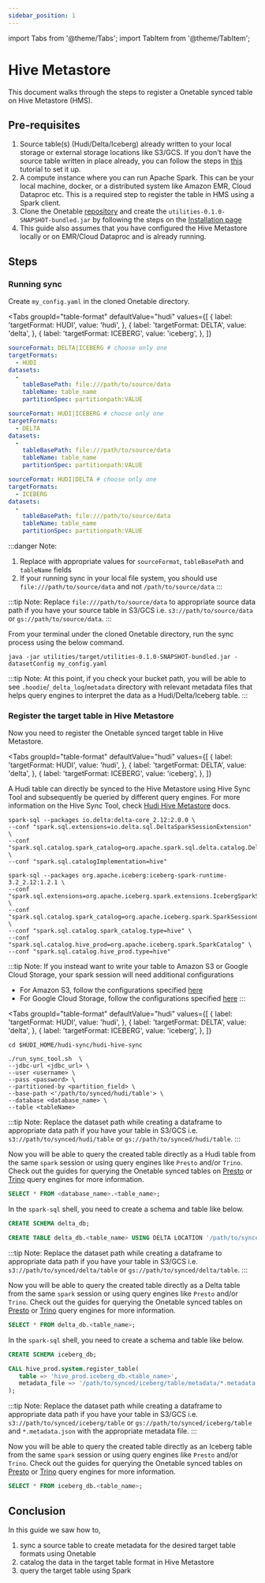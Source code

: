 ```yaml
---
sidebar_position: 1
---
```


import Tabs from '@theme/Tabs';
import TabItem from '@theme/TabItem';

# Hive Metastore
This document walks through the steps to register a Onetable synced table on Hive Metastore (HMS).

## Pre-requisites
1. Source table(s) (Hudi/Delta/Iceberg) already written to your local storage or external storage locations like S3/GCS. 
   If you don't have the source table written in place already,
   you can follow the steps in [this](https://onetable.dev/docs/how-to#create-dataset) tutorial to set it up.
2. A compute instance where you can run Apache Spark. This can be your local machine, docker,
   or a distributed system like Amazon EMR, Cloud Dataproc etc.
   This is a required step to register the table in HMS using a Spark client.
3. Clone the Onetable [repository](https://github.com/onetable-io/onetable) and create the
   `utilities-0.1.0-SNAPSHOT-bundled.jar` by following the steps on the [Installation page](https://onetable.dev/docs/setup) 
4. This guide also assumes that you have configured the Hive Metastore locally or on EMR/Cloud Dataproc
   and is already running.

## Steps
### Running sync
Create `my_config.yaml` in the cloned Onetable directory.

<Tabs
groupId="table-format"
defaultValue="hudi"
values={[
{ label: 'targetFormat: HUDI', value: 'hudi', },
{ label: 'targetFormat: DELTA', value: 'delta', },
{ label: 'targetFormat: ICEBERG', value: 'iceberg', },
]}
>
<TabItem value="hudi">

```yaml md title="yaml"
sourceFormat: DELTA|ICEBERG # choose only one
targetFormats:
  - HUDI
datasets:
  -
    tableBasePath: file:///path/to/source/data
    tableName: table_name
    partitionSpec: partitionpath:VALUE
```

</TabItem>
<TabItem value="delta">

```yaml md title="yaml"
sourceFormat: HUDI|ICEBERG # choose only one
targetFormats:
  - DELTA
datasets:
  -
    tableBasePath: file:///path/to/source/data
    tableName: table_name
    partitionSpec: partitionpath:VALUE
```

</TabItem>
<TabItem value="iceberg">

```yaml md title="yaml"
sourceFormat: HUDI|DELTA # choose only one
targetFormats:
  - ICEBERG
datasets:
  -
    tableBasePath: file:///path/to/source/data
    tableName: table_name
    partitionSpec: partitionpath:VALUE
```

</TabItem>
</Tabs>

:::danger Note:
1. Replace with appropriate values for `sourceFormat`, `tableBasePath` and `tableName` fields
2. If your running sync in your local file system, you should use `file:///path/to/source/data` and not `/path/to/source/data`
:::

:::tip Note:
Replace `file:///path/to/source/data` to appropriate source data path
if you have your source table in S3/GCS i.e. `s3://path/to/source/data` or `gs://path/to/source/data`.
:::

From your terminal under the cloned Onetable directory, run the sync process using the below command.
```shell md title="shell"
java -jar utilities/target/utilities-0.1.0-SNAPSHOT-bundled.jar -datasetConfig my_config.yaml
```

:::tip Note:
At this point, if you check your bucket path, you will be able to see `.hoodie`/`_delta_log`/`metadata` directory with
relevant metadata files that helps query engines to interpret the data as a Hudi/Delta/Iceberg table.
:::

### Register the target table in Hive Metastore 
Now you need to register the Onetable synced target table in Hive Metastore.  

<Tabs
groupId="table-format"
defaultValue="hudi"
values={[
{ label: 'targetFormat: HUDI', value: 'hudi', },
{ label: 'targetFormat: DELTA', value: 'delta', },
{ label: 'targetFormat: ICEBERG', value: 'iceberg', },
]}
>
<TabItem value="hudi">

A Hudi table can directly be synced to the Hive Metastore using Hive Sync Tool 
and subsequently be queried by different query engines. For more information on the Hive Sync Tool, check 
[Hudi Hive Metastore](https://hudi.apache.org/docs/syncing_metastore) docs.

</TabItem>
<TabItem value="delta">

```shell md title="shell"
spark-sql --packages io.delta:delta-core_2.12:2.0.0 \
--conf "spark.sql.extensions=io.delta.sql.DeltaSparkSessionExtension" \
--conf "spark.sql.catalog.spark_catalog=org.apache.spark.sql.delta.catalog.DeltaCatalog" \
--conf "spark.sql.catalogImplementation=hive"
```

</TabItem>
<TabItem value="iceberg">

```shell md title="shell"
spark-sql --packages org.apache.iceberg:iceberg-spark-runtime-3.2_2.12:1.2.1 \
--conf "spark.sql.extensions=org.apache.iceberg.spark.extensions.IcebergSparkSessionExtensions" \
--conf "spark.sql.catalog.spark_catalog=org.apache.iceberg.spark.SparkSessionCatalog" \
--conf "spark.sql.catalog.spark_catalog.type=hive" \
--conf "spark.sql.catalog.hive_prod=org.apache.iceberg.spark.SparkCatalog" \
--conf "spark.sql.catalog.hive_prod.type=hive"
```

</TabItem>
</Tabs>

:::tip Note:
If you instead want to write your table to Amazon S3 or Google Cloud Storage, 
your spark session will need additional configurations
* For Amazon S3, follow the configurations specified [here](https://docs.delta.io/latest/delta-storage.html#quickstart-s3-single-cluster)
* For Google Cloud Storage, follow the configurations specified [here](https://docs.delta.io/latest/delta-storage.html#requirements-gcs)
:::

<Tabs
groupId="table-format"
defaultValue="hudi"
values={[
{ label: 'targetFormat: HUDI', value: 'hudi', },
{ label: 'targetFormat: DELTA', value: 'delta', },
{ label: 'targetFormat: ICEBERG', value: 'iceberg', },
]}
>
<TabItem value="hudi">

```shell md title="shell"
cd $HUDI_HOME/hudi-sync/hudi-hive-sync

./run_sync_tool.sh  \
--jdbc-url <jdbc_url> \
--user <username> \
--pass <password> \
--partitioned-by <partition_field> \
--base-path <'/path/to/synced/hudi/table'> \
--database <database_name> \
--table <tableName>
```

:::tip Note:
Replace the dataset path while creating a dataframe to appropriate data path if you have your table
in S3/GCS i.e. `s3://path/to/synced/hudi/table` or `gs://path/to/synced/hudi/table`.
:::

Now you will be able to query the created table directly as a Hudi table from the same `spark` session or
using query engines like `Presto` and/or `Trino`. Check out the guides for querying the Onetable synced tables on
[Presto](https://link/to/presto) or [Trino](https://link/to/trino) query engines for more information.

```sql md title="sql"
SELECT * FROM <database_name>.<table_name>;
```

</TabItem>
<TabItem value="delta">

In the `spark-sql` shell, you need to create a schema and table like below.

```sql md title="sql"
CREATE SCHEMA delta_db;

CREATE TABLE delta_db.<table_name> USING DELTA LOCATION '/path/to/synced/delta/table';
```

:::tip Note:
Replace the dataset path while creating a dataframe to appropriate data path if you have your table
in S3/GCS i.e. `s3://path/to/synced/delta/table` or `gs://path/to/synced/delta/table`.
:::

Now you will be able to query the created table directly as a Delta table from the same `spark` session or
using query engines like `Presto` and/or `Trino`. Check out the guides for querying the Onetable synced tables on
[Presto](https://link/to/presto) or [Trino](https://link/to/trino) query engines for more information.

```sql md title="sql"
SELECT * FROM delta_db.<table_name>;
```

</TabItem>
<TabItem value="iceberg">

In the `spark-sql` shell, you need to create a schema and table like below.

```sql md title="sql"
CREATE SCHEMA iceberg_db;

CALL hive_prod.system.register_table(
   table => 'hive_prod.iceberg_db.<table_name>',
   metadata_file => '/path/to/synced/iceberg/table/metadata/*.metadata.json'
);

```

:::tip Note:
Replace the dataset path while creating a dataframe to appropriate data path if you have your table
in S3/GCS i.e. `s3://path/to/synced/iceberg/table` or `gs://path/to/synced/iceberg/table` and `*.metadata.json` 
with the appropriate metadata file.
:::

Now you will be able to query the created table directly as an Iceberg table from the same `spark` session or
using query engines like `Presto` and/or `Trino`. Check out the guides for querying the Onetable synced tables on 
[Presto](https://onetable.dev/docs/presto) or [Trino](https://onetable.dev/docs/trino) query engines for more information.

```sql md title="sql"
SELECT * FROM iceberg_db.<table_name>;
```

</TabItem>
</Tabs>

## Conclusion
In this guide we saw how to,
1. sync a source table to create metadata for the desired target table formats using Onetable
2. catalog the data in the target table format in Hive Metastore
3. query the target table using Spark
